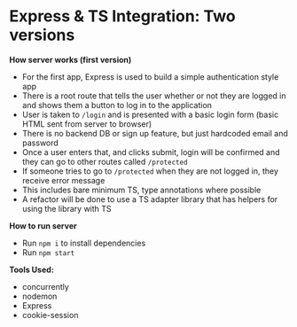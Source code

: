 # Express & TS Integration: Two versions

**How server works (first version)**

- For the first app, Express is used to build a simple authentication style app
- There is a root route that tells the user whether or not they are logged in and shows them a button to log in to the application
- User is taken to `/login` and is presented with a basic login form (basic HTML sent from server to browser)
- There is no backend DB or sign up feature, but just hardcoded email and password
- Once a user enters that, and clicks submit, login will be confirmed and they can go to other routes called `/protected`
- If someone tries to go to `/protected` when they are not logged in, they receive error message
- This includes bare minimum TS, type annotations where possible
- A refactor will be done to use a TS adapter library that has helpers for using the library with TS

**How to run server**

- Run `npm i` to install dependencies
- Run `npm start`

**Tools Used:**

- concurrently
- nodemon
- Express
- cookie-session

